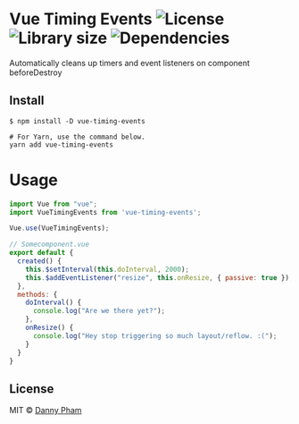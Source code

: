 # Vue Timing Events ![License](https://badgen.net/github/license/dannynpham/vue-timing-events) ![Library size](https://badgen.net/bundlephobia/minzip/vue-timing-events) ![Dependencies](https://badgen.net/david/dep/dannynpham/vue-timing-events)

Automatically cleans up timers and event listeners on component beforeDestroy

## Install

```
$ npm install -D vue-timing-events

# For Yarn, use the command below.
yarn add vue-timing-events
```

# Usage

```js
import Vue from "vue";
import VueTimingEvents from 'vue-timing-events';

Vue.use(VueTimingEvents);
```

```js
// Somecomponent.vue
export default {
  created() {
    this.$setInterval(this.doInterval, 2000);
    this.$addEventListener("resize", this.onResize, { passive: true });
  },
  methods: {
    doInterval() {
      console.log("Are we there yet?");
    },
    onResize() {
      console.log("Hey stop triggering so much layout/reflow. :(");
    }
  }
}
```

## License

MIT © [Danny Pham](https://dannynpham.tech)
